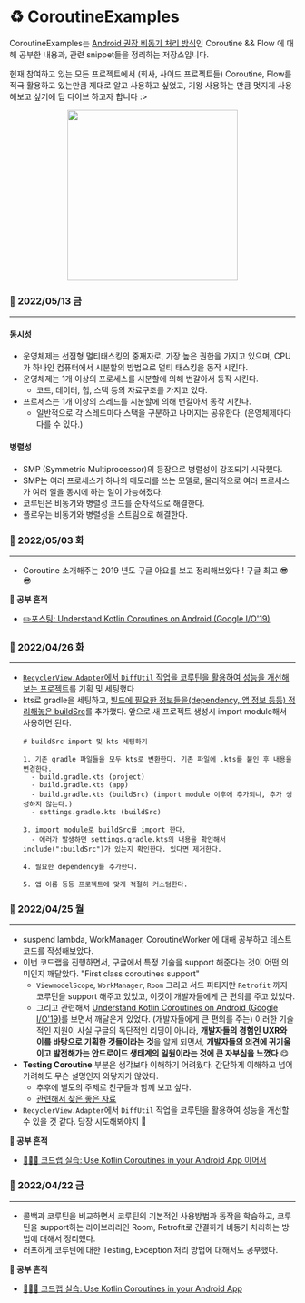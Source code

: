 # ♻️ CoroutineExamples
CoroutineExamples는 [Android 권장 비동기 처리 방식](https://developer.android.com/kotlin/coroutines?#features)인 Coroutine && Flow 에 대해 공부한 내용과, 관련 snippet들을 정리하는 저장소입니다.

현재 참여하고 있는 모든 프로젝트에서 (회사, 사이드 프로젝트들) Coroutine, Flow를 적극 활용하고 있는만큼 제대로 알고 사용하고 싶었고, 기왕 사용하는 만큼 멋지게 사용해보고 싶기에 딥 다이브 하고자 합니다 :> 
<p align="center">
  <img height="300" src="https://user-images.githubusercontent.com/59532818/164753787-b77c20d0-8b11-4cd3-a9c4-3336fb45802b.png">
</p>

### 🙂 2022/05/13 금
------
#### 동시성
- 운영체제는 선점형 멀티태스킹의 중재자로, 가장 높은 권한을 가지고 있으며, CPU가 하나인 컴퓨터에서 시분할의 방법으로 멀티 태스킹을 동작 시킨다.
- 운영체제는 1개 이상의 프로세스를 시분할에 의해 번갈아서 동작 시킨다.
    - 코드, 데이터, 힙, 스택 등의 자료구조를 가지고 있다.
- 프로세스는 1개 이상의 스레드를 시분할에 의해 번갈아서 동작 시킨다.
    - 일반적으로 각 스레드마다 스택을 구분하고 나머지는 공유한다. (운영체제마다 다를 수 있다.)

#### 병렬성
- SMP (Symmetric Multiprocessor)의 등장으로 병렬성이 강조되기 시작했다.
- SMP는 여러 프로세스가 하나의 메모리를 쓰는 모델로, 물리적으로 여러 프로세스가 여러 일을 동시에 하는 일이 가능해졌다.
- 코루틴은 비동기와 병렬성 코드를 순차적으로 해결한다.
- 플로우는 비동기와 병렬성을 스트림으로 해결한다.

### 🙂 2022/05/03 화
------
- Coroutine 소개해주는 2019 년도 구글 아요를 보고 정리해보았다 ! 구글 최고 😎😎

**📝 공부 흔적** 
- [✏️포스팅: Understand Kotlin Coroutines on Android (Google I/O'19)](https://velog.io/@sery270/NOTE-Understand-Kotlin-Coroutines-on-Android-Google-IO19)

### 🙂 2022/04/26 화
------
- [`RecyclerView.Adapter`에서 `DiffUtil` 작업을 코루틴을 활용하여 성능을 개선해보는 프로젝트](https://github.com/sery270/CoroutineExamples/tree/main/DiffUtilbyCoroutine)를 기획 및 세팅했다 
- kts로 gradle을 세팅하고, [빌드에 필요한 정보들을(dependency, 앱 정보 등등) 정리해놓은 buildSrc](https://github.com/sery270/CoroutineExamples/tree/main/buildSrc)를 추가했다. 앞으로 새 프로젝트 생성시 import module해서 사용하면 된다. 
    ```
    # buildSrc import 및 kts 세팅하기 
    
    1. 기존 gradle 파일들을 모두 kts로 변환한다. 기존 파일에 .kts를 붙인 후 내용을 변경한다. 
      - build.gradle.kts (project)
      - build.gradle.kts (app)
      - build.gradle.kts (buildSrc) (import module 이후에 추가되니, 추가 생성하지 않는다.) 
      - settings.gradle.kts (buildSrc)

    3. import module로 buildSrc를 import 한다. 
      - 에러가 발생하면 settings.gradle.kts의 내용을 확인해서 include(":buildSrc")가 있는지 확인한다. 있다면 제거한다. 
 
    4. 필요한 dependency를 추가한다. 

    5. 앱 이름 등등 프로젝트에 맞게 적절히 커스텀한다. 
    ```

### 🙂 2022/04/25 월
------
- suspend lambda, WorkManager, CoroutineWorker 에 대해 공부하고 테스트 코드를 작성해보았다. 
- 이번 코드랩을 진행하면서, 구글에서 특정 기술을 support 해준다는 것이 어떤 의미인지 깨달았다. "First class coroutines support"
  - `ViewmodelScope`, `WorkManager`, `Room` 그리고 서드 파티지만 `Retrofit` 까지 코루틴을 support 해주고 있었고, 이것이 개발자들에게 큰 편의를 주고 있었다. 
  - 그리고 관련해서 [Understand Kotlin Coroutines on Android (Google I/O'19)](https://www.youtube.com/watch?v=BOHK_w09pVA)를 보면서 깨달은게 있었다. (개발자들에게 큰 편의를 주는) 이러한 기술적인 지원이 사실 구글의 독단적인 리딩이 아니라, **개발자들의 경험인 UXR와 이를 바탕으로 기획한 것들이라는 것**을 알게 되면서, **개발자들의 의견에 귀기울이고 발전해가는 안드로이드 생태계의 일원이라는 것에 큰 자부심을 느꼈다** 😋
- **Testing Coroutine** 부분은 생각보다 이해하기 어려웠다. 간단하게 이해하고 넘어가려해도 무슨 설명인지 와닿지가 않았다. 
  - 추후에 별도의 주제로 친구들과 함께 보고 싶다. 
  - [관련해서 찾은 좋은 자료](https://tourspace.tistory.com/266)
- `RecyclerView.Adapter`에서 `DiffUtil` 작업을 코루틴을 활용하여 성능을 개선할 수 있을 것 같다. 당장 시도해봐야지 💪

**📝 공부 흔적**
- [👩🏻‍🏫 코드랩 실습: Use Kotlin Coroutines in your Android App 이어서](https://github.com/sery270/kotlin-coroutines#suspend-lambda-higher-order-functions)


### 🙂 2022/04/22 금
------
- 콜백과 코루틴을 비교하면서 코루틴의 기본적인 사용방법과 동작을 학습하고, 코루틴을 support하는 라이브러리인 Room, Retrofit로 간결하게 비동기 처리하는 방법에 대해서 정리했다. 
- 러프하게 코루틴에 대한 Testing, Exception 처리 방법에 대해서도 공부했다. 

**📝 공부 흔적**
- [👩🏻‍🏫 코드랩 실습: Use Kotlin Coroutines in your Android App](https://github.com/sery270/kotlin-coroutines)
